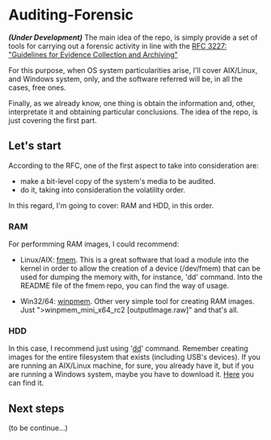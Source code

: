 # Auditing-Forensic

***(Under Development)*** The main idea of the repo, is simply provide a set of tools for carrying out a forensic activity in line with the [RFC 3227: "Guidelines for Evidence Collection and Archiving"](https://datatracker.ietf.org/doc/html/rfc3227) 

For this purpose, when OS system particularities arise, I'll cover AIX/Linux, and Windows system, only, and the software referred will be, in all the cases, free ones.

Finally, as we already know, one thing is obtain the information and, other, interpretate it and obtaining particular conclusions. The idea of the repo, is just covering the first part.

## Let's start

According to the RFC, one of the first aspect to take into consideration are: 
- make a bit-level copy of the system's media to be audited.
- do it, taking into consideration the volatility order.

In this regard, I'm going to cover: RAM and HDD, in this order.

### RAM

For performming RAM images, I could recommend:
- Linux/AIX: [fmem](https://github.com/NateBrune/fmem). This is a great software that load a module into the kernel in order to allow the creation of a device (/dev/fmem) that can be used for dumping the memory with, for instance, 'dd' command. Into the README file of the fmem repo, you can find the way of usage.

- Win32/64: [winpmem](https://github.com/Velocidex/WinPmem). Other very simple tool for creating RAM images. Just ">winpmem_mini_x64_rc2 [outputImage.raw]" and that's all.

### HDD
In this case, I recommend just using '[dd](https://man7.org/linux/man-pages/man1/dd.1.html)' command. Remember creating images for the entire filesystem that exists (including USB's devices). If you are running an AIX/Linux machine, for sure, you already have it, but if you are running a Windows system, maybe you have to download it. [Here](http://www.chrysocome.net/downloads/dd-0.5.zip) you can find it.

## Next steps

(to be continue...)
